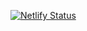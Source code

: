 [![Netlify Status](https://api.netlify.com/api/v1/badges/696836bf-91bb-4e0a-baa6-ecbc1bea0f73/deploy-status)](https://app.netlify.com/sites/flash-cardo/deploys)
